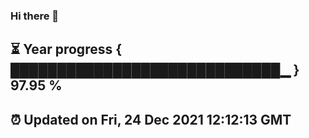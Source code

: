 ### Hi there 👋
⏳ Year progress { █████████████████████████████▁ } 97.95 %
---
⏰ Updated on Fri, 24 Dec 2021 12:12:13 GMT
---
